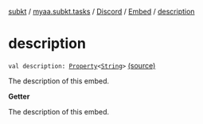[subkt](../../../index.md) / [myaa.subkt.tasks](../../index.md) / [Discord](../index.md) / [Embed](index.md) / [description](./description.md)

# description

`val description: `[`Property`](https://docs.gradle.org/current/javadoc/org/gradle/api/provider/Property.html)`<`[`String`](https://kotlinlang.org/api/latest/jvm/stdlib/kotlin/-string/index.html)`>` [(source)](https://github.com/Myaamori/SubKt/blob/0.1.12/src/main/kotlin/myaa/subkt/tasks/discordtask.kt#L257)

The description of this embed.

**Getter**

The description of this embed.

